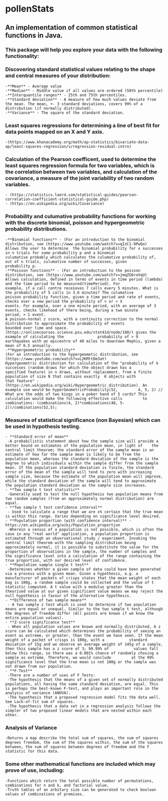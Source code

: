# pollenStats
## An implementation of common statistical functions in Java.
### This package will help you explore your data with the following functionality:

### Discovering standard statistical values relating to the shape and central measures of your distribution:
    -**Mean** - Average value
    -**Median** - Middle value if all values are ordered (50th percentile)
    -**Interquantile ranges** - 25th and 75th percentiles.
    -**Standard deviation** - A measure of how much values deviate from the mean. The mean, +- 3 standard deviations, covers 99% of a distribution (if normally distributed).
    -**Variance** - The square of the standard deviation.

### Least squares regressions for determining a line of best fit for data points mapped on an X and Y axis. 
    -(https://www.khanacademy.org/math/ap-statistics/bivariate-data-ap/least-squares-regression/v/regression-residual-intro)
    
### Calculation of the Pearson coefficent, used to determine the least squares regression formula for two variables, which is the correlation between two variables, and calculation of the covariance, a measure of the joint variability of two random variables.
    - (https://statistics.laerd.com/statistical-guides/pearson-correlation-coefficient-statistical-guide.php)
    - (https://en.wikipedia.org/wiki/Covariance)    

### Probability and culumative probability functions for working with the discrete binomial, poisson and hypergeometric probability distributions. 
    -**Binomial functions** - (For an introduction to the binomial distribution, see (https://www.youtube.com/watch?v=qIzC1-9PwQo)
    Allows the user to determine  the binomial probability for x successes in n trials for some probability p and a binomial                 culumative probably which calculates the culumative probability of, out of n trials, culumative number of successes, given               probability p. 
    -**Poisson functions** - (For an introduction to the poisson distribution, see (https://www.youtube.com/watch?v=jmqZG6roVqU)    
    Allows calculation, defined in terms of events in time period (lambda) and the time period to be measured(timePeriod). For               example, if a call centre receieves 7 calls every 5 minutes. What is the probability of 5 calls in 3.6 minutes? The culumative           poisson probability function, given a time period and rate of events, checks over a new period the probability of > or < X               events. For example, over a one minute period, with an average of 3 events, checks likehood of there being, during a two minute         period, > 1 event.
    A poisson-normal z score, with a continuity correction to the normal distribution to approximate the probability of events               bounded over time and space. (https://onlinecourses.science.psu.edu/stat414/node/180/) gives the example of calculating the               probability of > 9 earthquakes with an epicentre of 40 miles to downtown Mephis, given a mean of 6.5 annually.
    -**Hypergeometric probability** 
    (For an introduction to the hypergeometic distribution, see (https://www.youtube.com/watch?v=L2KMttDm3aY)     
    Hypergeometric distribution for calculation of the "probability of k successes (random draws for which the object drawn has a           specified feature) in n draws, without replacement, from a finite population of size N that contains exactly  K objects with             that feature" - (https://en.wikipedia.org/wiki/Hypergeometric_distribution). An example use would be hyperGeometricProbability(52,         4, 5, 2) // What are the odds of two kings in a poker hand of 5 cards? This calculation would make the following effective calls         to combinations: (combinations(4, 2)*combinations(48, 5-2))/combinations(52,5);
        
### Measures of statistical significance (non Bayesian) which can be used in hypothesis testing. 
    - **Standard error of mean**
     -A probabilistic statement about how the sample size will provide a better bound on estimates of the population mean, in light of    the central limit theorem; the standard error of the sample mean is an estimate of how far the sample mean is likely to be from the population mean, whereas the standard deviation of the sample is the degree to which individuals within the sample differ from the sample mean. If the population standard deviation is finite, the standard error of the mean of the sample will tend to zero with increasing sample size, because the estimate of the population mean will improve, while the standard deviation of the sample will tend to approximate the population standard deviation as the sample size increases.        
    - **Two sample t test statistic**
     -Generally used to test the null hypothesis two population means from two random samples (from an approximately normal distribution) are equal.    
    - **Two sample t test confidence interval**
     - Used to calculate a range that we are x% certain that the true mean is within this range. Varies depending on significance level desired.
    - **Population proportion (with confidence interval)** - https://en.wikipedia.org/wiki/Population_proportion
     -Wherein a census of a population is not possible, which is often the case in any "real world" application, a population proportion is estimated through an observational study / experiment. Invoking the central limit theorem with the sampling distribution being approximately normal, it is possible to substitute the value for the proportion of observations in the sample, the number of samples and the significance level into a calculation of the range containing the true proportion, with our desired level of confidence.    
    - **Population sample single t test**
     -Determines whether a given sample of data could have been generated via a process with a given mean. Given a hypothesis, e.g. a manufacturer of packets of crisps states that the mean weight of each bag is 100g, a random sample could be collected and the value of t statistic computed. A t value with a modulus greater than the theorised value at our given significant value means we may reject the null hypothesis in favour of the alternative hypothesis.    
    - **Difference of two sample means**       
     - A two sample z test which is used to determine if two population means are equal or unequal. Similar to the two sample t test, although the degrees of freedom differ (All points are known if we know the entire population values).
    - **Z-score significance test**
     - When all population values are known and normally distributed, A z score can be calculated which determines the probability of seeing an event as extreme, or greater, than the event we have seen. If the mean weight of a packet of crisps is 100g, with a           standard deviation of 15g and we observe an average weight of 145g of a sample, then this sample has a z score of 3; 99.99% of           values fall below this range, so there was a 0.001% chance of randomly chosing a sample as extreme. Therefore, we would conclude         at the 99% significance level that the true mean is not 100g or the sample was not drawn from our population.
    - **F-Test**
     -There are a number of uses of F Tests:
     -The hypothesis that the means of a given set of normally distributed populations, all having the same standard deviation, are equal. This is perhaps the best-known F-test, and plays an important role in the analysis of variance (ANOVA).
     -The hypothesis that a proposed regression model fits the data well. See Lack-of-fit sum of squares.
     -The hypothesis that a data set in a regression analysis follows the simpler of two proposed linear models that are nested within each other.

### Analysis of Variance
    -Returns a map describe the total sum of squares, the sum of squares degrees freedom, the sum of the squares within, the sum of the squares between, the sum of squares between degrees of freedom and the F statistic for this data.

### Some other mathematical functions are included which may prove of use, including:
    -Functions which return the total possible number of permutations, combinations for n and k, and factorial value,
    -Truth tables of an arbitary size can be generated to check boolean values of combinations of premises.    


